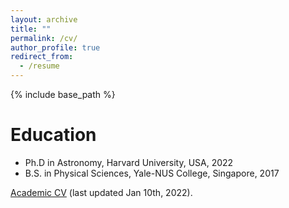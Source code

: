 ```yaml
---
layout: archive
title: ""
permalink: /cv/
author_profile: true
redirect_from:
  - /resume
---
```

{% include base_path %}

Education
======
* Ph.D in Astronomy, Harvard University, USA, 2022
* B.S. in Physical Sciences, Yale-NUS College, Singapore, 2017

<a href="https://rohannaidu.github.io/files/Rohan_Naidu[CV].pdf" target="_blank">Academic CV</a> (last updated Jan 10th, 2022).


